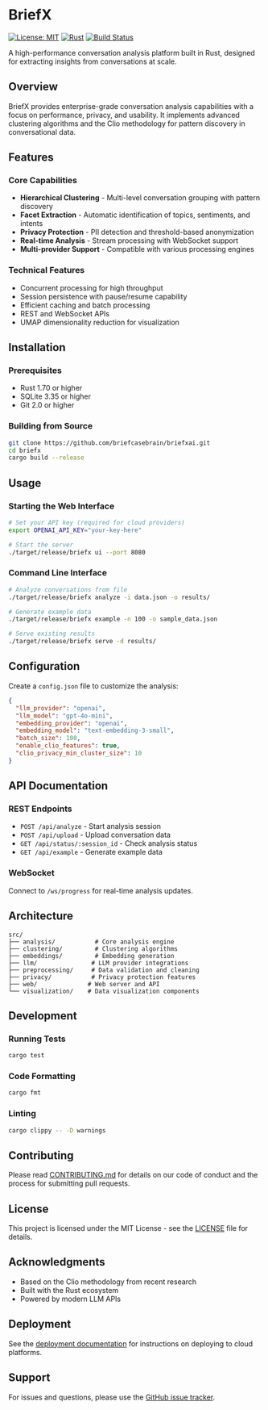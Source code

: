 # BriefX

[![License: MIT](https://img.shields.io/badge/License-MIT-yellow.svg)](https://opensource.org/licenses/MIT)
[![Rust](https://img.shields.io/badge/rust-%23000000.svg?style=flat&logo=rust&logoColor=white)](https://www.rust-lang.org/)
[![Build Status](https://img.shields.io/badge/build-passing-brightgreen.svg)](https://github.com/briefcasebrain/briefxaiai)

A high-performance conversation analysis platform built in Rust, designed for extracting insights from conversations at scale.

## Overview

BriefX provides enterprise-grade conversation analysis capabilities with a focus on performance, privacy, and usability. It implements advanced clustering algorithms and the Clio methodology for pattern discovery in conversational data.

## Features

### Core Capabilities
- **Hierarchical Clustering** - Multi-level conversation grouping with pattern discovery
- **Facet Extraction** - Automatic identification of topics, sentiments, and intents
- **Privacy Protection** - PII detection and threshold-based anonymization
- **Real-time Analysis** - Stream processing with WebSocket support
- **Multi-provider Support** - Compatible with various processing engines

### Technical Features
- Concurrent processing for high throughput
- Session persistence with pause/resume capability
- Efficient caching and batch processing
- REST and WebSocket APIs
- UMAP dimensionality reduction for visualization

## Installation

### Prerequisites

- Rust 1.70 or higher
- SQLite 3.35 or higher
- Git 2.0 or higher

### Building from Source

```bash
git clone https://github.com/briefcasebrain/briefxai.git
cd briefx
cargo build --release
```

## Usage

### Starting the Web Interface

```bash
# Set your API key (required for cloud providers)
export OPENAI_API_KEY="your-key-here"

# Start the server
./target/release/briefx ui --port 8080
```

### Command Line Interface

```bash
# Analyze conversations from file
./target/release/briefx analyze -i data.json -o results/

# Generate example data
./target/release/briefx example -n 100 -o sample_data.json

# Serve existing results
./target/release/briefx serve -d results/
```

## Configuration

Create a `config.json` file to customize the analysis:

```json
{
  "llm_provider": "openai",
  "llm_model": "gpt-4o-mini",
  "embedding_provider": "openai",
  "embedding_model": "text-embedding-3-small",
  "batch_size": 100,
  "enable_clio_features": true,
  "clio_privacy_min_cluster_size": 10
}
```

## API Documentation

### REST Endpoints

- `POST /api/analyze` - Start analysis session
- `POST /api/upload` - Upload conversation data
- `GET /api/status/:session_id` - Check analysis status
- `GET /api/example` - Generate example data

### WebSocket

Connect to `/ws/progress` for real-time analysis updates.

## Architecture

```
src/
├── analysis/           # Core analysis engine
├── clustering/         # Clustering algorithms
├── embeddings/         # Embedding generation
├── llm/               # LLM provider integrations
├── preprocessing/     # Data validation and cleaning
├── privacy/           # Privacy protection features
├── web/              # Web server and API
└── visualization/    # Data visualization components
```

## Development

### Running Tests

```bash
cargo test
```

### Code Formatting

```bash
cargo fmt
```

### Linting

```bash
cargo clippy -- -D warnings
```

## Contributing

Please read [CONTRIBUTING.md](CONTRIBUTING.md) for details on our code of conduct and the process for submitting pull requests.

## License

This project is licensed under the MIT License - see the [LICENSE](LICENSE) file for details.

## Acknowledgments

- Based on the Clio methodology from recent research
- Built with the Rust ecosystem
- Powered by modern LLM APIs

## Deployment

See the [deployment documentation](docs/deployment/) for instructions on deploying to cloud platforms.

## Support

For issues and questions, please use the [GitHub issue tracker](https://github.com/briefcasebrain/briefxai/issues).